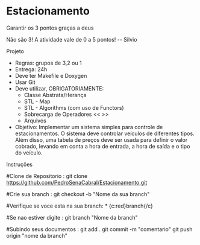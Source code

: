 # Estacionamento
Garantir os 3 pontos graças a deus

Não são 3! A atividade vale de 0 a 5 pontos! -- Silvio


Projeto

* Regras: grupos de 3,2 ou 1
* Entrega: 24h
* Deve ter Makefile e Doxygen
* Usar Git
* Deve utilizar, OBRIGATORIAMENTE:
    * Classe Abstrata/Herança
    * STL - Map
    * STL - Algorithms (com uso de Functors)
    * Sobrecarga de Operadores << >>
    * Arquivos
* Objetivo: Implementar um sistema simples para controle de estacionamentos. O sistema deve controlar veículos de diferentes tipos. Além disso, uma tabela de preços deve ser usada para definir o valor cobrado, levando em conta a hora de entrada, a hora de saída e o tipo do veículo.

Instruções

#Clone de Repositorio : git clone https://github.com/PedroSenaCabral/Estacionamento.git

#Crie sua branch : git checkout -b "Nome da sua branch"

#Verifique se voce esta na sua branch: * {c:red}branch{/c}

#Se nao estiver digite : git branch "Nome da branch"

#Subindo seus documentos : git add . 
                           git commit -m "comentario"
                           git push origin "nome da branch"
